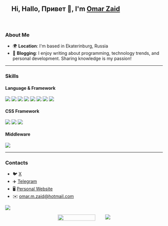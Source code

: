 <div align="start" style="background-image: url('https://pic.longtao.fun/pics/24/8712160154167691113610916885165716016931_gopic_.gif'); background-size: cover; background-position: center; padding: 20px;">
    <h2>Hi, Hallo, Привет 👋, I'm <a href="https://altricade.tech">Omar Zaid</a></h3>
</div>

### About Me

* 🌍 **Location**: I'm based in Ekaterinburg, Russia  
* 📝 **Blogging**: I enjoy writing about programming, technology trends, and personal development. Sharing knowledge is my passion!  

---
### Skills

#### Language & Framework

[![](https://img.shields.io/badge/-TypeScript-000?style=flat&logo=TypeScript)](https://github.com/altricade)
[![](https://img.shields.io/badge/-Next.js-000?style=flat&logo=Next.js)](https://github.com/altricade)
[![](https://img.shields.io/badge/-Nuxt.js-000?style=flat&logo=Nuxt.js)](https://github.com/altricade)
[![](https://img.shields.io/badge/-React.js-000?style=flat&logo=React)](https://github.com/altricade)
[![](https://img.shields.io/badge/-Vue.js-000?style=flat&logo=Vue.js)](https://github.com/altricade)
[![](https://img.shields.io/badge/-Electron-000?style=flat&logo=Electron)](https://github.com/altricade)
[![](https://img.shields.io/badge/-Node.js-000?style=flat&logo=Node.js)](https://github.com/altricade)
[![](https://img.shields.io/badge/-ReactNative-000?style=flat&logo=React)](https://github.com/altricade)

#### CSS Framework

[![](https://img.shields.io/badge/-TailwindCSS-000?style=flat&logo=TailwindCSS)](https://github.com/altricade)
[![](https://img.shields.io/badge/-shadcn/ui-000?style=flat&logo=shadcnui)](https://github.com/altricade)
[![](https://img.shields.io/badge/-Sass-000?style=flat&logo=Sass)](https://github.com/altricade)

#### Middleware

[![](https://img.shields.io/badge/-Docker-000?style=flat&logo=docker)](https://github.com/altricade)

---

### Contacts

- 🐦​  [X](https://x.com/altricade)
- ✈️​  [Telegram](https://t.me/altricade)
- 🖥️  [Personal Website](https://altricade.tech)
- ✉️  [omar.m.zaid@hotmail.com](mailto:omar.m.zaid@hotmail.com)

![](https://hit.yhype.me/github/profile?user_id=32971013)

<div style="display: flex; justify-content: center; gap: 2rem">
     <img src="https://komarev.com/ghpvc/?username=altricade&color=green"  width="120" height="20"/>    
     <a href="https://wakatime.com/@ed15a69e-5f2b-4422-bafd-950da82f627b">
         <img src="https://wakatime.com/badge/user/ed15a69e-5f2b-4422-bafd-950da82f627b.svg" />
     </a>
</div>
